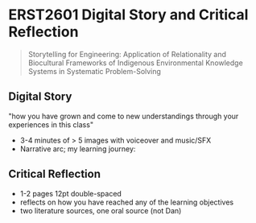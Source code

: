 # ERST2601 Digital Story and Critical Reflection

> Storytelling for Engineering: Application of Relationality and Biocultural Frameworks of Indigenous Environmental Knowledge Systems in Systematic Problem-Solving

## Digital Story

"how you have grown and come to new understandings through your experiences in this class"

- 3-4 minutes of > 5 images with voiceover and music/SFX
- Narrative arc; my learning journey:

## Critical Reflection

- 1-2 pages 12pt double-spaced
- reflects on how you have reached any of the learning objectives
- two literature sources, one oral source (not Dan)

<!-- friendship belt (Haudeno. + Anishin. Path of Peace), the silver covenant chain (Haudeno. + British Crown), the dish with one spoon (sharing the land), and the two row wampum (first belt agreement, Dutch) -->